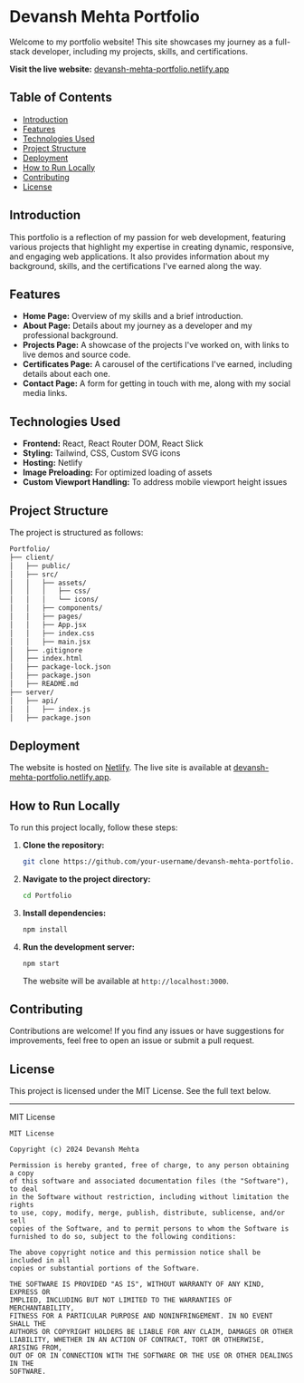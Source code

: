 # Devansh Mehta Portfolio

Welcome to my portfolio website! This site showcases my journey as a full-stack developer, including my projects, skills, and certifications.

**Visit the live website:** [devansh-mehta-portfolio.netlify.app](https://devansh-mehta-portfolio.netlify.app)

## Table of Contents

- [Introduction](#introduction)
- [Features](#features)
- [Technologies Used](#technologies-used)
- [Project Structure](#project-structure)
- [Deployment](#deployment)
- [How to Run Locally](#how-to-run-locally)
- [Contributing](#contributing)
- [License](#license)

## Introduction

This portfolio is a reflection of my passion for web development, featuring various projects that highlight my expertise in creating dynamic, responsive, and engaging web applications. It also provides information about my background, skills, and the certifications I've earned along the way.

## Features

- **Home Page:** Overview of my skills and a brief introduction.
- **About Page:** Details about my journey as a developer and my professional background.
- **Projects Page:** A showcase of the projects I've worked on, with links to live demos and source code.
- **Certificates Page:** A carousel of the certifications I've earned, including details about each one.
- **Contact Page:** A form for getting in touch with me, along with my social media links.

## Technologies Used

- **Frontend:** React, React Router DOM, React Slick
- **Styling:** Tailwind, CSS, Custom SVG icons
- **Hosting:** Netlify
- **Image Preloading:** For optimized loading of assets
- **Custom Viewport Handling:** To address mobile viewport height issues

## Project Structure

The project is structured as follows:

```bash
Portfolio/
├── client/
│   ├── public/
│   ├── src/
│   │   ├── assets/
│   │   │   ├── css/
│   │   │   └── icons/
│   │   ├── components/
│   │   ├── pages/
│   │   ├── App.jsx
│   │   ├── index.css
│   │   ├── main.jsx
│   ├── .gitignore
│   ├── index.html
│   ├── package-lock.json
│   ├── package.json
│   ├── README.md
├── server/
│   ├── api/
│   │   ├── index.js
│   ├── package.json
```

## Deployment

The website is hosted on [Netlify](https://www.netlify.com/). The live site is available at [devansh-mehta-portfolio.netlify.app](https://devansh-mehta-portfolio.netlify.app).

## How to Run Locally

To run this project locally, follow these steps:

1. **Clone the repository:**

   ```bash
   git clone https://github.com/your-username/devansh-mehta-portfolio.git
   ```

2. **Navigate to the project directory:**

   ```bash
   cd Portfolio
   ```

3. **Install dependencies:**

   ```bash
   npm install
   ```

4. **Run the development server:**

   ```bash
   npm start
   ```

   The website will be available at `http://localhost:3000`.

## Contributing

Contributions are welcome! If you find any issues or have suggestions for improvements, feel free to open an issue or submit a pull request.

## License

This project is licensed under the MIT License. See the full text below.

---

MIT License

```
MIT License

Copyright (c) 2024 Devansh Mehta

Permission is hereby granted, free of charge, to any person obtaining a copy
of this software and associated documentation files (the "Software"), to deal
in the Software without restriction, including without limitation the rights
to use, copy, modify, merge, publish, distribute, sublicense, and/or sell
copies of the Software, and to permit persons to whom the Software is
furnished to do so, subject to the following conditions:

The above copyright notice and this permission notice shall be included in all
copies or substantial portions of the Software.

THE SOFTWARE IS PROVIDED "AS IS", WITHOUT WARRANTY OF ANY KIND, EXPRESS OR
IMPLIED, INCLUDING BUT NOT LIMITED TO THE WARRANTIES OF MERCHANTABILITY,
FITNESS FOR A PARTICULAR PURPOSE AND NONINFRINGEMENT. IN NO EVENT SHALL THE
AUTHORS OR COPYRIGHT HOLDERS BE LIABLE FOR ANY CLAIM, DAMAGES OR OTHER
LIABILITY, WHETHER IN AN ACTION OF CONTRACT, TORT OR OTHERWISE, ARISING FROM,
OUT OF OR IN CONNECTION WITH THE SOFTWARE OR THE USE OR OTHER DEALINGS IN THE
SOFTWARE.
```

